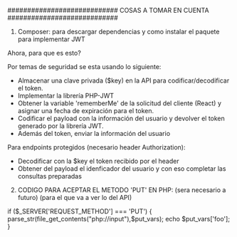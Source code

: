 ############################
COSAS A TOMAR EN CUENTA
############################

1. Composer: para descargar dependencias y como instalar el paquete para implementar JWT

Ahora, para que es esto? 

Por temas de seguridad se esta usando lo siguiente:

- Almacenar una clave privada ($key) en la API para codificar/decodificar el token.
- Implementar la librería PHP-JWT
- Obtener la variable 'rememberMe' de la solicitud del cliente (React) y asignar una fecha de expiración para el token.
- Codificar el payload con la información del usuario y devolver el token generado por la librería JWT.
- Además del token, enviar la información del usuario
 
Para endpoints protegidos (necesario header Authorization):
- Decodificar con la $key el token recibido por el header
- Obtener del payload el idenficador del usuario y con eso completar las consultas preparadas

2. CODIGO PARA ACEPTAR EL METODO 'PUT' EN PHP: (sera necesario a futuro)
(para el que va a ver lo del API)

 if ($_SERVER['REQUEST_METHOD'] === 'PUT') {
     parse_str(file_get_contents("php://input"),$put_vars);
     echo $put_vars['foo'];
 }


